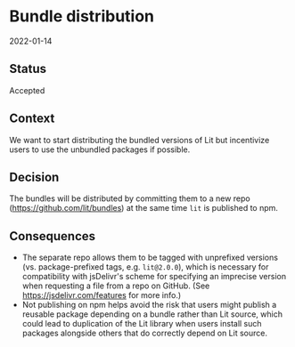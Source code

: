 # Bundle distribution

2022-01-14

## Status

Accepted

## Context

We want to start distributing the bundled versions of Lit but incentivize users
to use the unbundled packages if possible.

## Decision

The bundles will be distributed by committing them to a new repo
(https://github.com/lit/bundles) at the same time `lit` is published to npm.

## Consequences

- The separate repo allows them to be tagged with unprefixed versions (vs.
  package-prefixed tags, e.g. `lit@2.0.0`), which is necessary for compatibility
  with jsDelivr's scheme for specifying an imprecise version when requesting a
  file from a repo on GitHub. (See https://jsdelivr.com/features for more info.)
- Not publishing on npm helps avoid the risk that users might publish a reusable
  package depending on a bundle rather than Lit source, which could lead to
  duplication of the Lit library when users install such packages alongside
  others that do correctly depend on Lit source.
